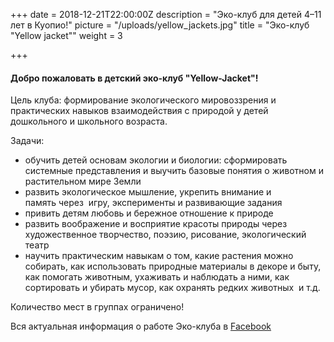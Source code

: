 +++
date = 2018-12-21T22:00:00Z
description = "Эко-клуб для детей 4–11 лет в Куопио!"
picture = "/uploads/yellow_jackets.jpg"
title = "Эко-клуб \"Yellow jacket\""
weight = 3

+++
#### **Добро пожаловать в детский эко-клуб "Yellow-Jacket"!**

Цель клуба: формирование экологического мировоззрения и практических навыков взаимодействия с природой у детей дошкольного и школьного возраста.

Задачи:

* обучить детей основам экологии и биологии: сформировать системные представления и выучить базовые понятия о животном и растительном мире Земли
* развить экологическое мышление, укрепить внимание и память через  игру, эксперименты и развивающие задания
* привить детям любовь и бережное отношение к природе
* развить воображение и восприятие красоты природы через художественное творчество, поэзию, рисование, экологический театр
* научить практическим навыкам о том, какие растения можно собирать, как использовать природные материалы в декоре и быту, как помогать животным, ухаживать и наблюдать а ними, как сортировать и убирать мусор, как охранять редких животных  и т.д.

Количество мест в группах ограничено!

Вся актуальная информация о работе Эко-клуба в [Facebook](https://www.facebook.com/EcoClubYJ/?__tn__=%2Cd%2CP-R&eid=ARAYzPyC18dbiOcg4eltaO55Odd6j15Yix7cs4pTMb0tbUp_s1HrESU3waMY2F-ouxnggWiNrPae-Yxy "Facebook")